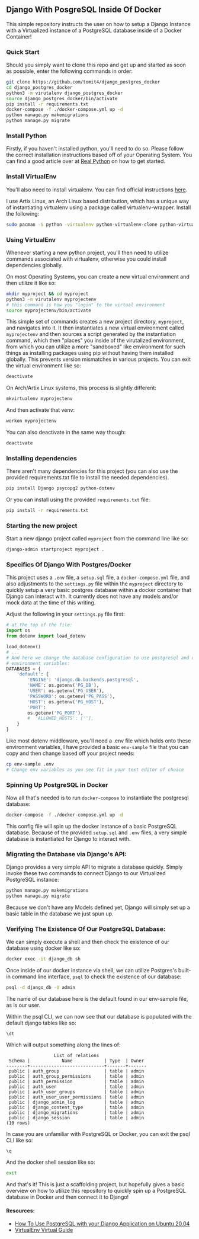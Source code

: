 ## Django With PosgreSQL Inside Of Docker

This simple repository instructs the user on how to setup a Django Instance with
a Virtualized instance of a PostgreSQL database inside of a Docker Container!

### Quick Start

Should you simply want to clone this repo and get up and started as soon as
possible, enter the following commands in order:

```sh
git clone https://github.com/tomit4/django_postgres_docker
cd django_postgres_docker
python3 -m virutalenv django_postgres_docker
source django_postgres_docker/bin/activate
pip install -r requirements.txt
docker-compose -f ./docker-compose.yml up -d
python manage.py makemigrations
python manage.py migrate
```

### Install Python

Firstly, if you haven't installed python, you'll need to do so. Please follow
the correct installation instructions based off of your Operating System. You
can find a good article over at [Real Python](https://realpython.com/installing-python/) on how to get started.

### Install VirtualEnv

You'll also need to install virtualenv. You can find official instructions [here](https://virtualenv.pypa.io/en/latest/installation.html).

I use Artix Linux, an Arch Linux based distribution, which has a unique way of
instantiating virtualenv using a package called virtualenv-wrapper. Install the
following:

```sh
sudo pacman -S python -virtualenv python-virtualenv-clone python-virtualenvwrapper
```

### Using VirtualEnv

Whenever starting a new python project, you'll then need to utilize commands
associated with virtualenv, otherwise you could install dependencies globally.

On most Operating Systems, you can create a new virtual environment and then
utilize it like so:

```sh
mkdir myproject && cd myproject
python3 -m virutalenv myprojectenv
# this command is how you "login" to the virtual environment
source myprojectenv/bin/activate
```

This simple set of commands creates a new project directory, `myproject`, and navigates into
it. It then instantiates a new virtual environment called `myprojectenv` and
then sources a script generated by the instantiation command, which then "places" you inside of the virutalized environment, from which you can utilize a more "sandboxed" like environment for such things as installing packages using pip without having them installed globally. This prevents version mismatches in various projects. You can exit the virtual environment like so:

```sh
deactivate
```

On Arch/Artix Linux systems, this process is slightly different:

```sh
mkvirtualenv myprojectenv
```

And then activate that venv:

```sh
workon myprojectenv
```

You can also deactivate in the same way though:

```sh
deactivate
```

### Installing dependencies

There aren't many dependencies for this project (you can also use the provided
requirements.txt file to install the needed dependencies).

```sh
pip install Django psycopg2 python-dotenv
```

Or you can install using the provided `requirements.txt` file:

```sh
pip install -r requirements.txt
```

### Starting the new project

Start a new django project called `myproject` from the command line like so:

```sh
django-admin startproject myproject .
```

### Specifics Of Django With Postgres/Docker

This project uses a `.env` file, a `setup.sql` file, a `docker-compose.yml` file, and
also adjustments to the `settings.py` file within the `myproject` directory to quickly
setup a very basic postgres database within a docker container that Django can
interact with. It currently does not have any models and/or mock data at the
time of this writing.

Adjust the following in your `settings.py` file first:

```python
# at the top of the file:
import os
from dotenv import load_dotenv

load_dotenv()
# ...
# And here we change the database configuration to use postgresql and our secret
# environment variables:
DATABASES = {
    'default': {
        'ENGINE': 'django.db.backends.postgresql',
        'NAME': os.getenv('PG_DB'),
        'USER': os.getenv('PG_USER'),
        'PASSWORD': os.getenv('PG_PASS'),
        'HOST': os.getenv('PG_HOST'),
        'PORT':
        os.getenv('PG_PORT'),
        #  'ALLOWED_HOSTS': [''],
    }
}
```

Like most dotenv middleware, you'll need a .env file which holds onto these
environment variables, I have provided a basic `env-sample` file that you can
copy and then change based off your project needs:

```sh
cp env-sample .env
# Change env variables as you see fit in your text editor of choice
```

### Spinning Up PostgreSQL in Docker

Now all that's needed is to run `docker-compose` to instantiate the postgresql
database:

```sh
docker-compose -f ./docker-compose.yml up -d
```

This config file will spin up the docker instance of a basic PostgreSQL database. Because
of the provided `setup.sql` and `.env` files, a very simple database is
instantiated for Django to interact with.

### Migrating the Database via Django's API:

Django provides a very simple API to migrate a database quickly. Simply invoke
these two commands to connect Django to our Virtualized PostgreSQL instance:

```sh
python manage.py makemigrations
python manage.py migrate
```

Because we don't have any Models defined yet, Django will simply set up a basic
table in the database we just spun up.

### Verifying The Existence Of Our PostgreSQL Database:

We can simply execute a shell and then check the existence of our database using
docker like so:

```sh
docker exec -it django_db sh
```

Once inside of our docker instance via shell, we can utilize Postgres's built-in
command line interface, `psql` to check the existence of our database:

```sh
psql -d django_db -U admin
```

The name of our database here is the default found in our env-sample file, as is
our user.

Within the psql CLI, we can now see that our database is populated with the
default django tables like so:

```psql
\dt
```

Which will output something along the lines of:

```
                  List of relations
 Schema |            Name            | Type  | Owner
--------+----------------------------+-------+-------
 public | auth_group                 | table | admin
 public | auth_group_permissions     | table | admin
 public | auth_permission            | table | admin
 public | auth_user                  | table | admin
 public | auth_user_groups           | table | admin
 public | auth_user_user_permissions | table | admin
 public | django_admin_log           | table | admin
 public | django_content_type        | table | admin
 public | django_migrations          | table | admin
 public | django_session             | table | admin
(10 rows)
```

In case you are unfamiliar with PostgreSQL or Docker, you can exit the psql CLI
like so:

```
\q
```

And the docker shell session like so:

```sh
exit
```

And that's it! This is just a scaffolding project, but hopefully gives a basic
overview on how to utilize this repository to quickly spin up a PostgreSQL
database in Docker and then connect it to Django!

#### Resources:

- [How To Use PostgreSQL with your Django Application on Ubuntu 20.04](https://www.digitalocean.com/community/tutorials/how-to-use-postgresql-with-your-django-application-on-ubuntu-20-04)
- [VirtualEnv Virtual Guide](https://virtualenv.pypa.io/en/latest/user_guide.html)
